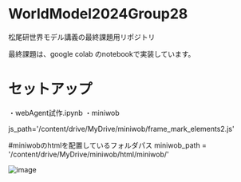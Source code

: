 # WorldModel2024Group28
松尾研世界モデル講義の最終課題用リポジトリ

最終課題は、google colab のnotebookで実装しています。

# セットアップ
・webAgent試作.ipynb
・miniwob

js_path='/content/drive/MyDrive/miniwob/frame_mark_elements2.js'

#miniwobのhtmlを配置しているフォルダパス
miniwob_path = '/content/drive/MyDrive/miniwob/html/miniwob/'

![image](https://github.com/user-attachments/assets/0777011a-c69f-4ed0-a72e-2d92c99bf882)
